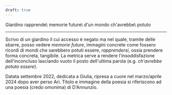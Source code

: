 ```yaml
---
draft: true
---
```


Giardino rapprende\\
memorie future\\
d'un mondo ch'avrebbe\\
potuto

---
Scrivo di un giardino il cui accesso è negato ma nel quale, tramite delle sbarre, posso vedere _memorie future_, immagini concrete come fossero ricordi di mondi che sarebbero potuti essere, _rapprendersi_, ossia prendere forma concreta, tangibile. La metrica serve a rendere l'insoddisfazione dell'inconcluso lasciando vuoto il posto dell'ultima parola (e.g. _ch'avrebbe potuto essere_).

Datata settembre 2022, dedicata a Giulia, ripresa a cuore nel marzo/aprile 2024 dopo aver perso Ari.
Titolo e immagine della poesia si riferiscono ad una poesia (credo omonima) di D'Annunzio.